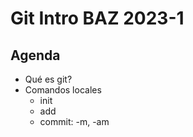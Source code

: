 # Git Intro BAZ 2023-1

## Agenda

* Qué es git?
* Comandos locales
  - init
  - add
  - commit: -m, -am